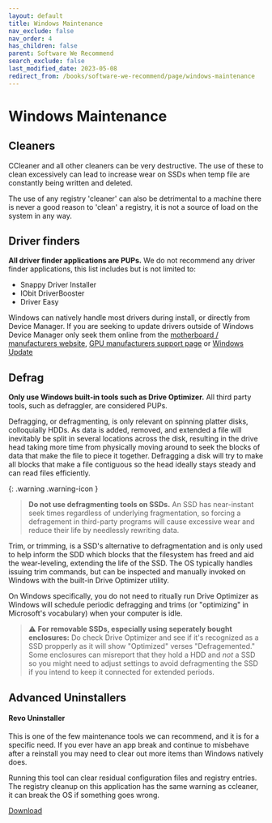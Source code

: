 ```yaml
---
layout: default
title: Windows Maintenance
nav_exclude: false
nav_order: 4
has_children: false
parent: Software We Recommend
search_exclude: false
last_modified_date: 2023-05-08
redirect_from: /books/software-we-recommend/page/windows-maintenance
---
```

# Windows Maintenance

## Cleaners
CCleaner and all other cleaners can be very destructive. The use of these to clean excessively can lead to increase wear on SSDs when temp file are constantly being written and deleted. 

The use of any registry 'cleaner' can also be detrimental to a machine there is never a good reason to 'clean' a registry, it is not a source of load on the system in any way.

## Driver finders
**All driver finder applications are PUPs.**
We do not recommend any driver finder applications, this list includes but is not limited to:

* Snappy Driver Installer
* IObit DriverBooster
* Driver Easy

Windows can natively handle most drivers during install, or directly from Device Manager. If you are seeking to update drivers outside of Windows Device Manager only seek them online from the [motherboard / manufacturers website](/docs/learning/Computing-101.html#support-sites), [GPU manufacturers support page](/docs/learning/Computing-101.html#gpu-driver-downloads) or [Windows Update](/docs/learning/Computing-101.html#installing-drivers) 

## Defrag
**Only use Windows built-in tools such as Drive Optimizer.** All third party tools, such as defraggler, are considered PUPs.

Defragging, or defragmenting, is only relevant on spinning platter disks, colloquially HDDs. As data is added, removed, and extended a file will inevitably be split in several locations across the disk, resulting in the drive head taking more time from physically moving around to seek the blocks of data that make the file to piece it together. Defragging a disk will try to make all blocks that make a file contiguous so the head ideally stays steady and can read files efficiently.

{: .warning .warning-icon }
> **Do not use defragmenting tools on SSDs.** An SSD has near-instant seek times regardless of underlying fragmentation, so forcing a defragement in third-party programs will cause excessive wear and reduce their life by needlessly rewriting data.

Trim, or trimming, is a SSD's alternative to defragmentation and is only used to help inform the SDD which blocks that the filesystem has freed and aid the wear-leveling, extending the life of the SSD. The OS typically handles issuing trim commands, but can be inspected and manually invoked on Windows with the built-in Drive Optimizer utility.

On Windows specifically, you do not need to ritually run Drive Optimizer as Windows will schedule periodic defragging and trims (or "optimizing" in Microsoft's vocabulary) when your computer is idle.

> ⚠️ **For removable SSDs, especially using seperately bought enclosures:** Do check Drive Optimizer and see if it's recognized as a SSD propperly as it will show "Optimized" verses "Defragemented." Some enclosures can misreport that they hold a HDD and _not_ a SSD so you might need to adjust settings to avoid defragmenting the SSD if you intend to keep it connected for extended periods.

## Advanced Uninstallers
#### Revo Uninstaller
This is one of the few maintenance tools we can recommend, and it is for a specific need. If you ever have an app break and continue to misbehave after a reinstall you may need to clear out more items than Windows natively does. 

Running this tool can clear residual configuration files and registry entries. The registry cleanup on this application has the same warning as ccleaner, it can break the OS if something goes wrong.

[Download](https://www.revouninstaller.com/start-freeware-download-portable)